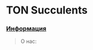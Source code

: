 # TON Succulents

### [Информация](https://aniramlove.github.io/TONSucculents/tree/main/01-wallet)
>
> О нас:


